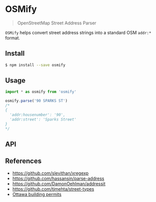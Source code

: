 # OSMify

> OpenStreetMap Street Address Parser

`OSMify` helps convert street address strings into a standard OSM `addr:*` format.

## Install

```bash
$ npm install --save osmify
```

## Usage

```javascript
import * as osmify from 'osmify'

osmify.parse('90 SPARKS ST')
/*
{
  'addr:housenumber': '90',
  'addr:street': 'Sparks Street'
}
*/
```

## API

## References

- https://github.com/slevithan/xregexp
- https://github.com/hassansin/parse-address
- https://github.com/DamonOehlman/addressit
- https://github.com/tjmehta/street-types
- [Ottawa building permits](http://data.ottawa.ca/en/dataset/construction-demolition-pool-enclosure-permits-monthly)
